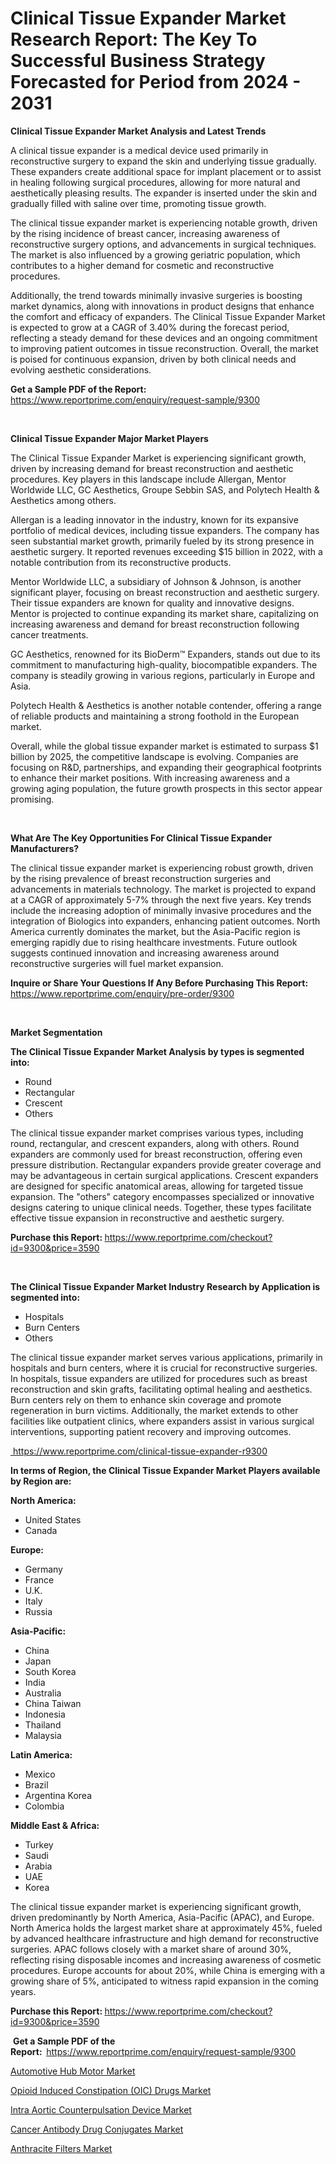 <p><h1>Clinical Tissue Expander Market Research Report: The Key To Successful Business Strategy Forecasted for Period from 2024 - 2031</h1></p><p><strong>Clinical Tissue Expander Market Analysis and Latest Trends</strong></p>
<p><p>A clinical tissue expander is a medical device used primarily in reconstructive surgery to expand the skin and underlying tissue gradually. These expanders create additional space for implant placement or to assist in healing following surgical procedures, allowing for more natural and aesthetically pleasing results. The expander is inserted under the skin and gradually filled with saline over time, promoting tissue growth.</p><p>The clinical tissue expander market is experiencing notable growth, driven by the rising incidence of breast cancer, increasing awareness of reconstructive surgery options, and advancements in surgical techniques. The market is also influenced by a growing geriatric population, which contributes to a higher demand for cosmetic and reconstructive procedures. </p><p>Additionally, the trend towards minimally invasive surgeries is boosting market dynamics, along with innovations in product designs that enhance the comfort and efficacy of expanders. The Clinical Tissue Expander Market is expected to grow at a CAGR of 3.40% during the forecast period, reflecting a steady demand for these devices and an ongoing commitment to improving patient outcomes in tissue reconstruction. Overall, the market is poised for continuous expansion, driven by both clinical needs and evolving aesthetic considerations.</p></p>
<p><strong>Get a Sample PDF of the Report:&nbsp;</strong> <a href="https://www.reportprime.com/enquiry/request-sample/9300?utm_campaign=13&utm_medium=2&utm_source=Github&utm_content=ia&utm_term=28112024&utm_id=clinical-tissue-expander">https://www.reportprime.com/enquiry/request-sample/9300</a></p>
<p>&nbsp;</p>
<p><strong>Clinical Tissue Expander Major Market Players</strong></p>
<p><p>The Clinical Tissue Expander Market is experiencing significant growth, driven by increasing demand for breast reconstruction and aesthetic procedures. Key players in this landscape include Allergan, Mentor Worldwide LLC, GC Aesthetics, Groupe Sebbin SAS, and Polytech Health & Aesthetics among others.</p><p>Allergan is a leading innovator in the industry, known for its expansive portfolio of medical devices, including tissue expanders. The company has seen substantial market growth, primarily fueled by its strong presence in aesthetic surgery. It reported revenues exceeding $15 billion in 2022, with a notable contribution from its reconstructive products.</p><p>Mentor Worldwide LLC, a subsidiary of Johnson & Johnson, is another significant player, focusing on breast reconstruction and aesthetic surgery. Their tissue expanders are known for quality and innovative designs. Mentor is projected to continue expanding its market share, capitalizing on increasing awareness and demand for breast reconstruction following cancer treatments.</p><p>GC Aesthetics, renowned for its BioDerm™ Expanders, stands out due to its commitment to manufacturing high-quality, biocompatible expanders. The company is steadily growing in various regions, particularly in Europe and Asia. </p><p>Polytech Health & Aesthetics is another notable contender, offering a range of reliable products and maintaining a strong foothold in the European market. </p><p>Overall, while the global tissue expander market is estimated to surpass $1 billion by 2025, the competitive landscape is evolving. Companies are focusing on R&D, partnerships, and expanding their geographical footprints to enhance their market positions. With increasing awareness and a growing aging population, the future growth prospects in this sector appear promising.</p></p>
<p>&nbsp;</p>
<p><strong>What Are The Key Opportunities For Clinical Tissue Expander Manufacturers?</strong></p>
<p><p>The clinical tissue expander market is experiencing robust growth, driven by the rising prevalence of breast reconstruction surgeries and advancements in materials technology. The market is projected to expand at a CAGR of approximately 5-7% through the next five years. Key trends include the increasing adoption of minimally invasive procedures and the integration of Biologics into expanders, enhancing patient outcomes. North America currently dominates the market, but the Asia-Pacific region is emerging rapidly due to rising healthcare investments. Future outlook suggests continued innovation and increasing awareness around reconstructive surgeries will fuel market expansion.</p></p>
<p><strong>Inquire or Share Your Questions If Any Before Purchasing This Report:</strong> <a href="https://www.reportprime.com/enquiry/pre-order/9300?utm_campaign=13&utm_medium=2&utm_source=Github&utm_content=ia&utm_term=28112024&utm_id=clinical-tissue-expander">https://www.reportprime.com/enquiry/pre-order/9300</a></p>
<p>&nbsp;</p>
<p><strong>Market Segmentation</strong></p>
<p><strong>The Clinical Tissue Expander Market Analysis by types is segmented into:</strong></p>
<p><ul><li>Round</li><li>Rectangular</li><li>Crescent</li><li>Others</li></ul></p>
<p><p>The clinical tissue expander market comprises various types, including round, rectangular, and crescent expanders, along with others. Round expanders are commonly used for breast reconstruction, offering even pressure distribution. Rectangular expanders provide greater coverage and may be advantageous in certain surgical applications. Crescent expanders are designed for specific anatomical areas, allowing for targeted tissue expansion. The "others" category encompasses specialized or innovative designs catering to unique clinical needs. Together, these types facilitate effective tissue expansion in reconstructive and aesthetic surgery.</p></p>
<p><strong>Purchase this Report:&nbsp;</strong><a href="https://www.reportprime.com/checkout?id=9300&price=3590&utm_campaign=13&utm_medium=2&utm_source=Github&utm_content=ia&utm_term=28112024&utm_id=clinical-tissue-expander">https://www.reportprime.com/checkout?id=9300&price=3590</a></p>
<p>&nbsp;</p>
<p><strong>The Clinical Tissue Expander Market Industry Research by Application is segmented into:</strong></p>
<p><ul><li>Hospitals</li><li>Burn Centers</li><li>Others</li></ul></p>
<p><p>The clinical tissue expander market serves various applications, primarily in hospitals and burn centers, where it is crucial for reconstructive surgeries. In hospitals, tissue expanders are utilized for procedures such as breast reconstruction and skin grafts, facilitating optimal healing and aesthetics. Burn centers rely on them to enhance skin coverage and promote regeneration in burn victims. Additionally, the market extends to other facilities like outpatient clinics, where expanders assist in various surgical interventions, supporting patient recovery and improving outcomes.</p></p>
<p><a href="https://www.reportprime.com/clinical-tissue-expander-r9300?utm_campaign=13&utm_medium=2&utm_source=Github&utm_content=ia&utm_term=28112024&utm_id=clinical-tissue-expander">&nbsp;https://www.reportprime.com/clinical-tissue-expander-r9300</a></p>
<p><strong>In terms of Region, the Clinical Tissue Expander Market Players available by Region are:</strong></p>
<p>
    <p> <strong> North America: </strong>
        <ul>
            <li>United States</li>
            <li>Canada</li>
        </ul>
        </p> 
    <p> <strong> Europe: </strong>
        <ul>
            <li>Germany</li>
            <li>France</li>
            <li>U.K.</li>
            <li>Italy</li>
            <li>Russia</li>
        </ul>
        </p> 
    <p> <strong> Asia-Pacific: </strong>
        <ul>
            <li>China</li>
            <li>Japan</li>
            <li>South Korea</li>
            <li>India</li>
            <li>Australia</li>
            <li>China Taiwan</li>
            <li>Indonesia</li>
            <li>Thailand</li>
            <li>Malaysia</li>
        </ul>
        </p> 
    <p> <strong> Latin America: </strong>
        <ul>
            <li>Mexico</li>
            <li>Brazil</li>
            <li>Argentina Korea</li>
            <li>Colombia</li>
        </ul>
        </p> 
    <p> <strong> Middle East & Africa: </strong>
        <ul>
            <li>Turkey</li>
            <li>Saudi</li>
            <li>Arabia</li>
            <li>UAE</li>
            <li>Korea</li>
        </ul>
    </p>
    </p>
<p><p>The clinical tissue expander market is experiencing significant growth, driven predominantly by North America, Asia-Pacific (APAC), and Europe. North America holds the largest market share at approximately 45%, fueled by advanced healthcare infrastructure and high demand for reconstructive surgeries. APAC follows closely with a market share of around 30%, reflecting rising disposable incomes and increasing awareness of cosmetic procedures. Europe accounts for about 20%, while China is emerging with a growing share of 5%, anticipated to witness rapid expansion in the coming years.</p></p>
<p><strong>Purchase this Report: </strong><a href="https://www.reportprime.com/checkout?id=9300&price=3590&utm_campaign=13&utm_medium=2&utm_source=Github&utm_content=ia&utm_term=28112024&utm_id=clinical-tissue-expander">https://www.reportprime.com/checkout?id=9300&price=3590</a></p>
<p>&nbsp;<strong>Get a Sample PDF of the Report:&nbsp;&nbsp;</strong><a href="https://www.reportprime.com/enquiry/request-sample/9300?utm_campaign=13&utm_medium=2&utm_source=Github&utm_content=ia&utm_term=28112024&utm_id=clinical-tissue-expander">https://www.reportprime.com/enquiry/request-sample/9300</a></p>
<p><strong></strong></p>
<p><p><a href="https://www.linkedin.com/pulse/emerging-opportunities-challenges-global-automotive-hub-motor-qmpsc?utm_campaign=13&utm_medium=2&utm_source=Github&utm_content=ia&utm_term=28112024&utm_id=clinical-tissue-expander">Automotive Hub Motor Market</a></p><p><a href="https://issuu.com/reportprime-2/docs/opioid-induced-constipation-oic-dru_74e28d65878abe?utm_campaign=13&utm_medium=2&utm_source=Github&utm_content=ia&utm_term=28112024&utm_id=clinical-tissue-expander">Opioid Induced Constipation (OIC) Drugs Market</a></p><p><a href="https://github.com/MariaWashington76/Market-Research-Report-List-1/blob/main/intra-aortic-counterpulsation-device-market.md?utm_campaign=13&utm_medium=2&utm_source=Github&utm_content=ia&utm_term=28112024&utm_id=clinical-tissue-expander">Intra Aortic Counterpulsation Device Market</a></p><p><a href="https://issuu.com/reportprime-2/docs/cancer-antibody-drug-conjugates-mar_34576f3f369125?utm_campaign=13&utm_medium=2&utm_source=Github&utm_content=ia&utm_term=28112024&utm_id=clinical-tissue-expander">Cancer Antibody Drug Conjugates Market</a></p><p><a href="https://www.linkedin.com/pulse/anthracite-filters-market-strategic-insights-product-evolution-pql8c?utm_campaign=13&utm_medium=2&utm_source=Github&utm_content=ia&utm_term=28112024&utm_id=clinical-tissue-expander">Anthracite Filters Market</a></p></p>
